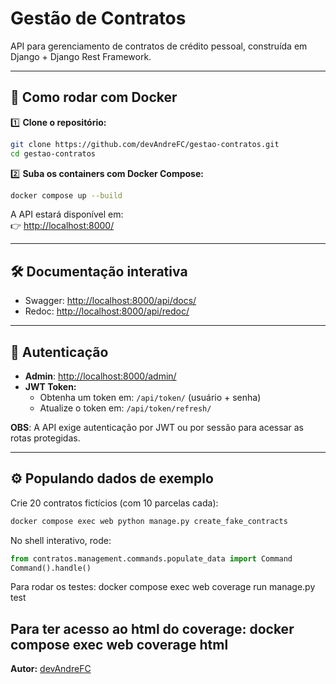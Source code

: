 # Gestão de Contratos

API para gerenciamento de contratos de crédito pessoal, construída em Django + Django Rest Framework.

---

## 🚀 Como rodar com Docker

1️⃣ **Clone o repositório:**

```bash
git clone https://github.com/devAndreFC/gestao-contratos.git
cd gestao-contratos
```

2️⃣ **Suba os containers com Docker Compose:**

```bash
docker compose up --build
```

A API estará disponível em:  
👉 [http://localhost:8000/](http://localhost:8000/)

---

## 🛠️ Documentação interativa

- Swagger: [http://localhost:8000/api/docs/](http://localhost:8000/api/docs/)  
- Redoc: [http://localhost:8000/api/redoc/](http://localhost:8000/api/redoc/)

---

## 🔐 Autenticação

- **Admin**: [http://localhost:8000/admin/](http://localhost:8000/admin/)  
- **JWT Token:**  
  - Obtenha um token em: `/api/token/` (usuário + senha)  
  - Atualize o token em: `/api/token/refresh/`  

**OBS**: A API exige autenticação por JWT ou por sessão para acessar as rotas protegidas.

---


## ⚙️ Populando dados de exemplo

Crie 20 contratos fictícios (com 10 parcelas cada):

```bash
docker compose exec web python manage.py create_fake_contracts

```

No shell interativo, rode:

```python
from contratos.management.commands.populate_data import Command
Command().handle()
```
Para rodar os testes:
docker compose exec web coverage run manage.py test

Para ter acesso ao html do coverage:
docker compose exec web coverage html
---

**Autor:** [devAndreFC](https://github.com/devAndreFC)

